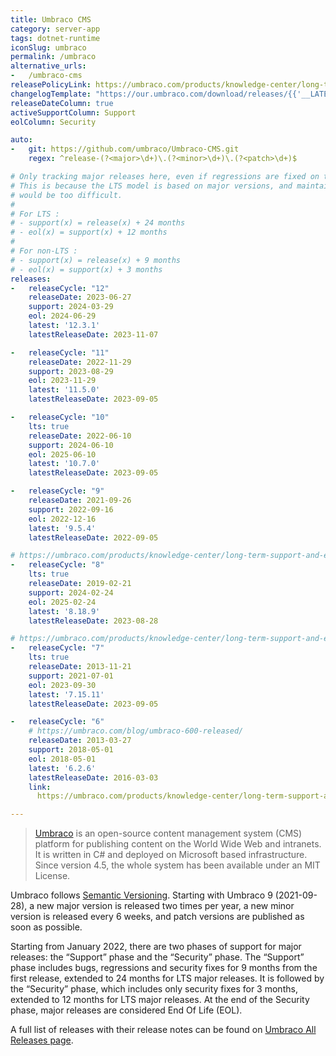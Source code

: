 ```yaml
---
title: Umbraco CMS
category: server-app
tags: dotnet-runtime
iconSlug: umbraco
permalink: /umbraco
alternative_urls:
-   /umbraco-cms
releasePolicyLink: https://umbraco.com/products/knowledge-center/long-term-support-and-end-of-life/
changelogTemplate: "https://our.umbraco.com/download/releases/{{'__LATEST__'|replace:'.',''}}"
releaseDateColumn: true
activeSupportColumn: Support
eolColumn: Security

auto:
-   git: https://github.com/umbraco/Umbraco-CMS.git
    regex: ^release-(?<major>\d+)\.(?<minor>\d+)\.(?<patch>\d+)$

# Only tracking major releases here, even if regressions are fixed on the last three minors.
# This is because the LTS model is based on major versions, and maintaining so many minor versions
# would be too difficult.
#
# For LTS :
# - support(x) = release(x) + 24 months
# - eol(x) = support(x) + 12 months
#
# For non-LTS :
# - support(x) = release(x) + 9 months
# - eol(x) = support(x) + 3 months
releases:
-   releaseCycle: "12"
    releaseDate: 2023-06-27
    support: 2024-03-29
    eol: 2024-06-29
    latest: '12.3.1'
    latestReleaseDate: 2023-11-07

-   releaseCycle: "11"
    releaseDate: 2022-11-29
    support: 2023-08-29
    eol: 2023-11-29
    latest: '11.5.0'
    latestReleaseDate: 2023-09-05

-   releaseCycle: "10"
    lts: true
    releaseDate: 2022-06-10
    support: 2024-06-10
    eol: 2025-06-10
    latest: '10.7.0'
    latestReleaseDate: 2023-09-05

-   releaseCycle: "9"
    releaseDate: 2021-09-26
    support: 2022-09-16
    eol: 2022-12-16
    latest: '9.5.4'
    latestReleaseDate: 2022-09-05

# https://umbraco.com/products/knowledge-center/long-term-support-and-end-of-life/umbraco-8-end-of-life-eol/
-   releaseCycle: "8"
    lts: true
    releaseDate: 2019-02-21
    support: 2024-02-24
    eol: 2025-02-24
    latest: '8.18.9'
    latestReleaseDate: 2023-08-28

# https://umbraco.com/products/knowledge-center/long-term-support-and-end-of-life/umbraco-7-end-of-life-eol/
-   releaseCycle: "7"
    lts: true
    releaseDate: 2013-11-21
    support: 2021-07-01
    eol: 2023-09-30
    latest: '7.15.11'
    latestReleaseDate: 2023-09-05

-   releaseCycle: "6"
    # https://umbraco.com/blog/umbraco-600-released/
    releaseDate: 2013-03-27
    support: 2018-05-01
    eol: 2018-05-01
    latest: '6.2.6'
    latestReleaseDate: 2016-03-03
    link: 
      https://umbraco.com/products/knowledge-center/long-term-support-and-end-of-life/umbraco-6-end-of-life-eol/

---
```


> [Umbraco](https://umbraco.com/) is an open-source content management system (CMS) platform for
> publishing content on the World Wide Web and intranets. It is written in C# and deployed on
> Microsoft based infrastructure. Since version 4.5, the whole system has been available under an
> MIT License.

Umbraco follows [Semantic Versioning](https://umbraco.com/products/knowledge-center/versioning-and-release-cadence/).
Starting with Umbraco 9 (2021-09-28), a new major version is released two times per year, a new
minor version is released every 6 weeks, and patch versions are published as soon as possible.

Starting from January 2022, there are two phases of support for major releases: the “Support” phase
and the “Security” phase. The “Support” phase includes bugs, regressions and security fixes for 9
months from the first release, extended to 24 months for LTS major releases. It is followed by the
“Security” phase, which includes only security fixes for 3 months, extended to 12 months for LTS
major releases. At the end of the Security phase, major releases are considered End Of Life (EOL).

A full list of releases with their release notes can be found on
[Umbraco All Releases page](https://our.umbraco.com/download/releases).
